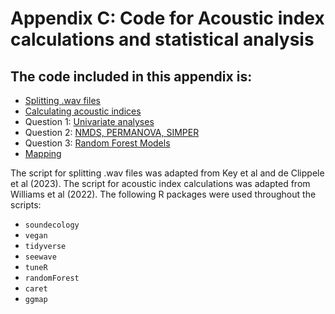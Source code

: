# Appendix C: Code for Acoustic index calculations and statistical analysis
## The code included in this appendix is:
- [Splitting .wav files](https://github.com/carlaleone/Dissertation/blob/main/Appendix%20Code/splitting_sound_files.R)
- [Calculating acoustic indices](https://github.com/carlaleone/Dissertation/blob/main/Appendix%20Code/acoustic_indices.R)
- Question 1: [Univariate analyses](https://github.com/carlaleone/Dissertation/blob/main/Appendix%20Code/Appendix_Unvariate.R)
- Question 2: [NMDS, PERMANOVA, SIMPER](https://github.com/carlaleone/Dissertation/blob/main/Appendix%20Code/Appendix_NMDS.R)
- Question 3: [Random Forest Models](https://github.com/carlaleone/Dissertation/blob/main/Appendix%20Code/Appendix_RF.R)
- [Mapping ](https://github.com/carlaleone/Dissertation/blob/main/Appendix%20Code/Map.R)

The script for splitting .wav files was adapted from Key et al and de Clippele et al  (2023). The script for acoustic index calculations was adapted from Williams et al (2022). 
The following R packages were used throughout the scripts:
- `soundecology`
- `vegan`
- `tidyverse`
- `seewave`
- `tuneR`
- `randomForest `
- `caret`
- `ggmap`
